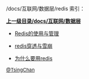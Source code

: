/docs/互联网/数据层/redis 索引：


**[上一级目录/docs/互联网/数据层](/docs/互联网/数据层/index.md)**

- [Redis的使用与管理](/docs/互联网/数据层/redis/Redis的使用与管理.md)

- [redis穿透与雪崩](/docs/互联网/数据层/redis/redis穿透与雪崩.md)

- [为什么要用redis](/docs/互联网/数据层/redis/为什么要用redis.md)


<font size=2 color='grey'> [@TsingChan](http://www.9ong.com/) </font>